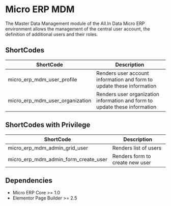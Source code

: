 # Micro ERP MDM

The Master Data Management module of the All.In Data Micro ERP environment allows the 
management of the central user account, the definition of additional users and their roles.

## ShortCodes

| ShortCode | Description |
| ---- | ---- |
| micro_erp_mdm_user_profile | Renders user account information and form to update these information |
| micro_erp_mdm_user_organization | Renders user organization information and form to update these information |

## ShortCodes with Privilege

| ShortCode | Description |
| ---- | ---- |
| micro_erp_mdm_admin_grid_user | Renders list of users |
| micro_erp_mdm_admin_form_create_user | Renders form to create new user |

## Dependencies

- Micro ERP Core >= 1.0
- Elementor Page Builder >= 2.5